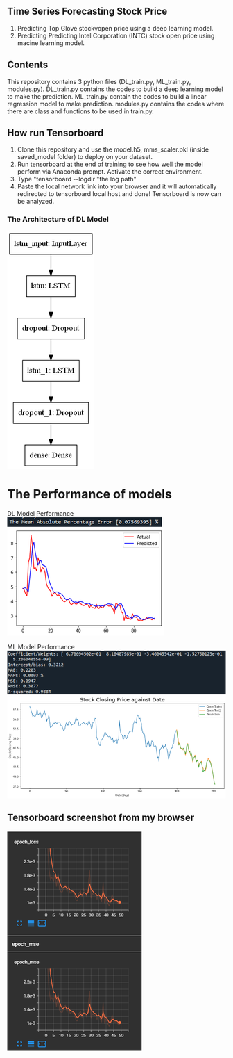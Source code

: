 ## Time Series Forecasting Stock Price
1. Predicting Top Glove stockvopen price using a deep learning model.
2. Predicting Predicting Intel Corporation (INTC) stock open price using macine learning model.

## Contents
This repository contains 3 python files (DL_train.py, ML_train.py, modules.py).
DL_train.py contains the codes to build a deep learning model to make the prediction.
ML_train.py contain the codes to build a linear regression model to make prediction.
modules.py contains the codes where there are class and functions to be used in train.py.

## How run Tensorboard

1. Clone this repository and use the model.h5, mms_scaler.pkl (inside saved_model folder) to deploy on your dataset.
2. Run tensorboard at the end of training to see how well the model perform via Anaconda prompt. Activate the correct environment.
3. Type "tensorboard --logdir "the log path"
4. Paste the local network link into your browser and it will automatically redirected to tensorboard local host and done! Tensorboard is now can be analyzed.

### The Architecture of DL Model
![The Architecture of Model](DL_model.png)

# The Performance of models
DL Model Performance
![The Performance of model](DL_model_performance.png)
![The Performance of model](DL_prediction_graph.png)

ML Model Performance
![The Performance of model](ML_model_performance.png)
![The Performance of model](ML_prediction_graph.png)

## Tensorboard screenshot from my browser
![Tensorboard](tensorboard.PNG)
